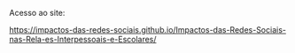 Acesso ao site:

https://impactos-das-redes-sociais.github.io/Impactos-das-Redes-Sociais-nas-Rela-es-Interpessoais-e-Escolares/
